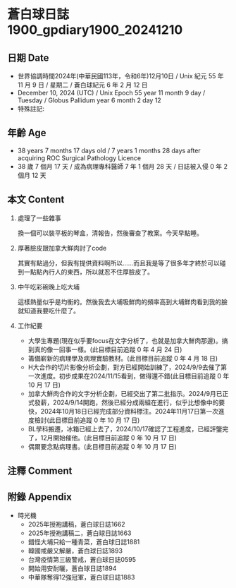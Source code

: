 [_metadata_:encoding]: - "utf-8"
[_metadata_:language]: - "zh-Hant-TW"
[_metadata_:fileformat]: - "markdown"
[_metadata_:MIME_type]: - "text/plain"
[_metadata_:markdown_version]: - "commonmark version 0.30"
[_metadata_:markdown_spec]: - "https://spec.commonmark.org/0.30/"

# 蒼白球日誌1900_gpdiary1900_20241210 #

## 日期 Date ##

* 世界協調時間2024年(中華民國113年，令和6年)12月10日 / Unix 紀元 55 年 11 月 9 日 / 星期二 / 蒼白球紀元 6 年 2 月 12 日
* December 10, 2024 (UTC) / Unix Epoch 55 year 11 month 9 day / Tuesday / Globus Pallidum year 6 month 2 day 12
* 特殊註記:

## 年齡 Age ##

* 38 years 7 months 17 days old / 7 years 1 months 28 days after acquiring ROC Surgical Pathology Licence
* 38 歲 7 個月 17 天 / 成為病理專科醫師 7 年 1 個月 28 天 / 日誌被入侵 0 年 2 個月 12 天

## 本文 Content ##

1. 處理了一些雜事

    換一個可以裝平板的琴盒，清報告，然後審查了教案。今天早點睡。

2. 厚著臉皮跟加拿大鮮肉討了code

    其實有點過分，但我有提供資料啊所以......而且我是等了很多年才終於可以碰到一點點內行人的東西，所以就忍不住厚臉皮了。

3. 中午吃彩碗晚上吃大埔

    這樣熱量似乎是均衡的。然後我去大埔吸鮮肉的頻率高到大埔鮮肉看到我的臉就知道我要吃什麼了。

2. 工作紀要

    - 大學生專題(現在似乎要focus在文字分析了，也就是加拿大鮮肉那邊)。搞到真的像一回事一樣。(此目標目前追蹤 0 年 4 月 24 日)
    - 籌備嶄新的病理學及病理實驗教材。(此目標目前追蹤 0 年 4 月 18 日)
    - H大合作的切片影像分析企劃，對方已經開始訓練了，2024/9/9去催了第一次進度。初步成果在2024/11/15看到，做得還不錯(此目標目前追蹤 0 年 10 月 17 日)
    - 加拿大鮮肉合作的文字分析企劃，已經交出了第二批指示。2024/9月已正式發薪，2024/9/14開跑，然後已經分成兩組在進行，似乎比想像中的要快，2024年10月18日已經完成部分資料標注。2024年11月17日第一次進度檢討(此目標目前追蹤 0 年 10 月 17 日)
    - BL學科搬遷，冰箱已經上去了，2024/10/17確認了工程進度，已經評鑒完了，12月開始催他。(此目標目前追蹤 0 年 10 月 17 日)
    - 偶爾要念點病理書。(此目標目前追蹤 0 年 10 月 17 日)

## 注釋 Comment ##


## 附錄 Appendix ##

* 時光機
    - 2025年授袍講稿，蒼白球日誌1662
    - 2025年授袍講稿二，蒼白球日誌1663
    - 錯怪大埔只給一種青菜，蒼白球日誌1881
    - 韓國戒嚴又解嚴，蒼白球日誌1893
    - 台灣疫情第三級警戒，蒼白球日誌0595
    - 開始用安耐曬，蒼白球日誌1894
    - 中華隊奪得12強冠軍，蒼白球日誌1883
